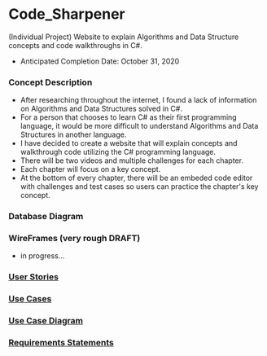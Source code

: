 # Code_Sharpener
(Individual Project) Website to explain Algorithms and Data Structure concepts and code walkthroughs in C#.
* Anticipated Completion Date: October 31, 2020
### Concept Description
* After researching throughout the internet, I found a lack of information on Algorithms and Data Structures solved in C#.
* For a person that chooses to learn C# as their first programming language, it would be more difficult to understand Algorithms and Data Structures in another language.
* I have decided to create a website that will explain concepts and walkthrough code utilizing the C# programming language.
* There will be two videos and multiple challenges for each chapter. 
* Each chapter will focus on a key concept.
* At the bottom of every chapter, there will be an embeded code editor with challenges and test cases so users can practice the chapter's key concept.
### Database Diagram

### WireFrames (very rough DRAFT)
* in progress...
### [User Stories](https://github.com/richminlee/Code_Sharpener/blob/master/Code%20Sharpener%20User%20Stories.docx)
### [Use Cases](https://github.com/richminlee/Code_Sharpener/blob/master/Code%20Sharpener%20Use%20Cases.docx)
### [Use Case Diagram](https://github.com/richminlee/Code_Sharpener/blob/master/Code%20Sharpener%20Use%20Case%20Diagram.jpeg)
### [Requirements Statements](https://github.com/richminlee/Code_Sharpener/blob/master/Code%20Sharpener%20Requirement%20Statements.docx)
